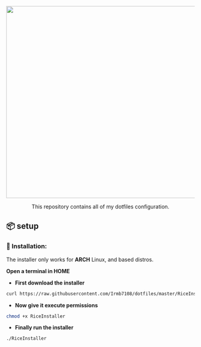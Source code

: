 
<p align="center"><img src="https://github.com/Irmb7108/filed/blob/main/dotfiles-logo.svg" width=512></p>
<p align="center">
</p>

<p align="center">This repository contains all of my dotfiles configuration.</p>

## 📦 setup

### 💾 Installation:
The installer only works for **ARCH** Linux, and based distros.

<b>Open a terminal in HOME</b>
- **First download the installer**
```sh
curl https://raw.githubusercontent.com/Irmb7108/dotfiles/master/RiceInstaller -o $HOME/RiceInstaller
```
- **Now give it execute permissions**
```sh
chmod +x RiceInstaller
```
- **Finally run the installer**
```sh
./RiceInstaller
```
